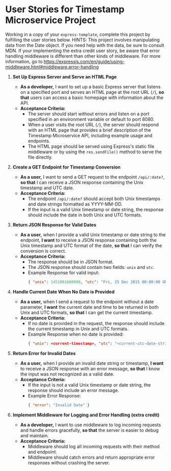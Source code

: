 # User Stories for Timestamp Microservice Project
Working in a copy of your `express-template`, complete this project by fulfilling the user stories below. HINTS: This project involves manipulating data from the Date object. If you need help with the data, be sure to consult MDN. If your implementing the extra credit user story, be aware that error handling middleware is different than other kinds of middleware. For more information, go to https://expressjs.com/en/guide/using-middleware.html#middleware.error-handling

1. **Set Up Express Server and Serve an HTML Page**
   - **As a developer,** I want to set up a basic Express server that listens on a specified port and serves an HTML page at the root URL (`/`), **so that** users can access a basic homepage with information about the API.
   - **Acceptance Criteria:**
     - The server should start without errors and listen on a port specified in an environment variable or default to port 8080.
     - When a user visits the root URL (`/`), the server should respond with an HTML page that provides a brief description of the Timestamp Microservice API, including example usage and endpoints.
     - The HTML page should be served using Express's static file middleware or by using the `res.sendFile()` method to serve the file directly.

2. **Create a GET Endpoint for Timestamp Conversion**
   - **As a user,** I want to send a GET request to the endpoint `/api/:date?`, **so that** I can receive a JSON response containing the Unix timestamp and UTC date.
   - **Acceptance Criteria:**
     - The endpoint `/api/:date?` should accept both Unix timestamps and date strings formatted as YYYY-MM-DD.
     - If the input is a valid Unix timestamp or date string, the response should include the date in both Unix and UTC formats.

3. **Return JSON Response for Valid Dates**
   - **As a user,** when I provide a valid Unix timestamp or date string to the endpoint, **I want** to receive a JSON response containing both the Unix timestamp and UTC format of the date, **so that** I can verify the conversion is correct.
   - **Acceptance Criteria:**
     - The response should be in JSON format.
     - The JSON response should contain two fields: `unix` and `utc`.
     - Example Response for valid input:
       ```json
       { "unix": 1451001600000, "utc": "Fri, 25 Dec 2015 00:00:00 GMT" }
       ```

4. **Handle Current Date When No Date is Provided**
   - **As a user,** when I send a request to the endpoint without a date parameter, **I want** the current date and time to be returned in both Unix and UTC formats, **so that** I can get the current timestamp.
   - **Acceptance Criteria:**
     - If no date is provided in the request, the response should include the current timestamp in Unix and UTC formats.
     - Example Response when no date is provided:
       ```json
       { "unix": <current-timestamp>, "utc": "<current-utc-date-string>" }
       ```

5. **Return Error for Invalid Dates**
   - **As a user,** when I provide an invalid date string or timestamp, **I want** to receive a JSON response with an error message, **so that** I know the input was not recognized as a valid date.
   - **Acceptance Criteria:**
     - If the input is not a valid Unix timestamp or date string, the response should include an error message.
     - Example Error Response:
       ```json
       { "error": "Invalid Date" }
       ```

6. **Implement Middleware for Logging and Error Handling (extra credit)** 
   - **As a developer,** I want to use middleware to log incoming requests and handle errors gracefully, **so that** the server is easier to debug and maintain.
   - **Acceptance Criteria:**
     - Middleware should log all incoming requests with their method and endpoint.
     - Middleware should catch errors and return appropriate error responses without crashing the server.
